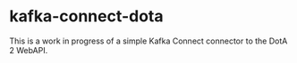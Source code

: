 # kafka-connect-dota

This is a work in progress of a simple Kafka Connect connector to the DotA 2 WebAPI.
